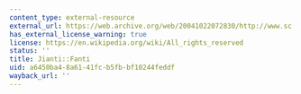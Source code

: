 ```yaml
---
content_type: external-resource
external_url: https://web.archive.org/web/20041022072830/http://www.sc.xinhuanet.com/content/2004-07/16/content_2504441.htm
has_external_license_warning: true
license: https://en.wikipedia.org/wiki/All_rights_reserved
status: ''
title: Jianti::Fanti
uid: a6450ba4-8a61-41fc-b5fb-bf10244feddf
wayback_url: ''
---
```

